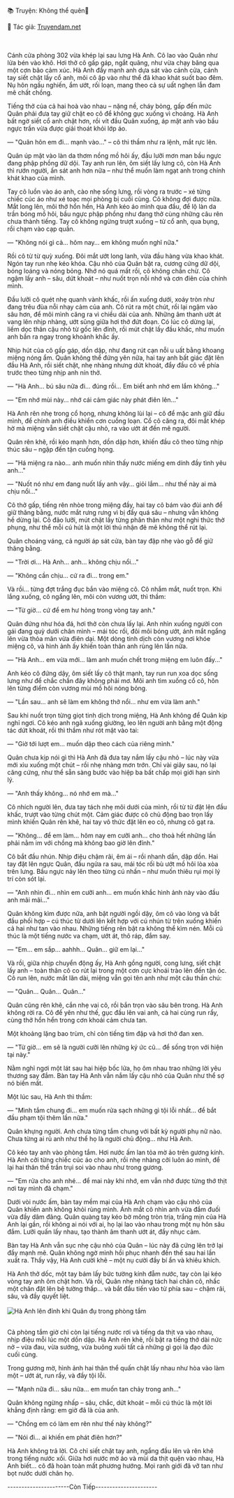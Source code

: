 📚 Truyện: Không thể quên🔞 
<br>
<p>📖 Tác giả: <a href="https://truyendam.net" target="_blank" title="Truyện sex người lớn, truyện 18+ tại Truyendam.net">Truyendam.net</a></p>
<br></br>
Cánh cửa phòng 302 vừa khép lại sau lưng Hà Anh. Cô lao vào Quân như lửa bén vào khô. Hơi thở cô gấp gáp, ngắt quãng, như vừa chạy băng qua một cơn bão cảm xúc. Hà Anh đẩy mạnh anh dựa sát vào cánh cửa, cánh tay siết chặt lấy cổ anh, môi cô ập vào như thể đã khao khát suốt bao đêm. Nụ hôn ngấu nghiến, ẩm ướt, rối loạn, mang theo cả sự uất nghẹn lẫn đam mê chất chồng.

Tiếng thở của cả hai hoà vào nhau – nặng nề, cháy bỏng, gấp đến mức Quân phải đưa tay giữ chặt eo cô để không gục xuống vì choáng. Hà Anh bất ngờ siết cổ anh chặt hơn, rồi vít đầu Quân xuống, áp mặt anh vào bầu ngực trần vừa được giải thoát khỏi lớp áo.

— "Quân hôn  em đi… mạnh vào…" – cô thì thầm như ra lệnh, mắt rực lên.

Quân úp mặt vào làn da thơm nồng mồ hôi ấy, đầu lưỡi mơn man bầu ngực đang phập phồng dữ dội. Tay anh run lên, ôm siết lấy lưng cô, còn Hà Anh thì rướn người, ấn sát anh hơn nữa – như thể muốn làm ngạt anh trong chính khát khao của mình.

Tay cô luồn vào áo anh, cào nhẹ sống lưng, rồi vòng ra trước – xé từng chiếc cúc áo như xé toạc mọi phòng bị cuối cùng. Cô không đợi được nữa. Mắt long lên, môi thở hổn hển, Hà Anh kéo áo mình qua đầu, để lộ làn da trần bóng mồ hôi, bầu ngực phập phồng như đang thở cùng những câu rên chưa thành tiếng. Tay cô không ngừng trượt xuống – từ cổ anh, qua bụng, rồi chạm vào cạp quần.

— "Không nói gì cả… hôm nay… em không muốn nghĩ nữa."

Rồi cô từ từ quỳ xuống. Đôi mắt ướt long lanh, vừa đầu hàng vừa khao khát. Ngón tay run nhẹ kéo khóa. Cậu nhỏ của Quân bật ra, cương cứng dữ dội, bóng loáng và nóng bỏng. Nhớ nó quá mất rồi, cô không chần chừ. Cô ngậm lấy anh – sâu, dứt khoát – như nuốt trọn nỗi nhớ và cơn điên của chính mình.

Đầu lưỡi cô quét nhẹ quanh vành khấc, rồi ấn xuống dưới, xoáy tròn như đang trêu đùa nỗi nhạy cảm của anh. Cô rút ra một chút, rồi lại ngậm vào sâu hơn, để môi mình căng ra vì chiều dài của anh. Những âm thanh ướt át vang lên nhịp nhàng, ướt sũng giữa hơi thở đứt đoạn. Có lúc cô dừng lại, liếm dọc thân cậu nhỏ từ gốc lên đỉnh, rồi mút chặt lấy đầu khấc, như muốn anh bắn ra ngay trong khoảnh khắc ấy.

Nhịp hút của cô gấp gáp, dồn dập, như đang rút cạn nỗi u uất bằng khoang miệng nóng ẩm. Quân không thể đứng yên nữa, hai tay anh bất giác đặt lên đầu Hà Anh, rồi siết chặt, nhẹ nhàng nhưng dứt khoát, đẩy đầu cô về phía trước theo từng nhịp anh nín thở.

— "Hà Anh… bú sâu nữa đi… đúng rồi… Em biết anh nhớ em lắm không..."

— "Em nhớ mùi này… nhớ cái cảm giác này phát điên lên…"

Hà Anh rên nhẹ trong cổ họng, nhưng không lùi lại – cô để mặc anh giữ đầu mình, để chính anh điều khiển cơn cuồng loạn. Cổ cô căng ra, đôi mắt khép hờ mà miệng vẫn siết chặt cậu nhỏ, ra vào ướt át đến mê người.

Quân rên khẽ, rồi kéo mạnh hơn, dồn dập hơn, khiến đầu cô theo từng nhịp thúc sâu – ngập đến tận cuống họng.

— "Há miệng ra nào… anh muốn nhìn thấy nước miếng em dính đầy tình yêu anh…"

— "Nuốt nó như em đang nuốt lấy anh vậy… giỏi lắm… như thế này ai mà chịu nổi…"

Cô thở gấp, tiếng rên nhòe trong miệng đầy, hai tay cô bám vào đùi anh để giữ thăng bằng, nước mắt rưng rưng vì bị đẩy quá sâu – nhưng vẫn không hề dừng lại. Cô đảo lưỡi, mút chặt lấy từng phân thân như một nghi thức thờ phụng, như thể mỗi cú hút là một lời thú nhận đê mê không thể rút lại.

Quân choáng váng, cả người áp sát cửa, bàn tay đập nhẹ vào gỗ để giữ thăng bằng.

— "Trời ơi… Hà Anh… anh… không chịu nổi…"

— "Không cần chịu… cứ ra đi… trong em."

Và rồi… từng đợt trắng đục bắn vào miệng cô. Cô nhắm mắt, nuốt trọn. Khi lắng xuống, cô ngẩng lên, môi còn vương ướt, thì thầm:

— "Từ giờ… cứ để em hư hỏng trong vòng tay anh."

Quân đứng như hóa đá, hơi thở còn chưa lấy lại. Anh nhìn xuống người con gái đang quỳ dưới chân mình – mái tóc rối, đôi môi bóng ướt, ánh mắt ngẩng lên vừa thỏa mãn vừa điên dại. Một dòng tinh dịch còn vương nơi khóe miệng cô, và hình ảnh ấy khiến toàn thân anh rùng lên lần nữa.

— "Hà Anh… em vừa mới… làm anh muốn chết trong miệng em luôn đấy..."

Anh kéo cô đứng dậy, ôm siết lấy cô thật mạnh, tay run run xoa dọc sống lưng như để chắc chắn đây không phải mơ. Môi anh tìm xuống cổ cô, hôn lên từng điểm còn vương mùi mồ hôi nóng bỏng.

— "Lần sau… anh sẽ làm em không thở nổi… như em vừa làm anh."

Sau khi nuốt trọn từng giọt tinh dịch trong miệng, Hà Anh không để Quân kịp nghỉ ngơi. Cô kéo anh ngã xuống giường, leo lên người anh bằng một động tác dứt khoát, rồi thì thầm như rót mật vào tai:

— "Giờ tới lượt em… muốn dập theo cách của riêng mình."

Quân chưa kịp nói gì thì Hà Anh đã đưa tay nắm lấy cậu nhỏ – lúc này vừa mới xìu xuống một chút – rồi nhẹ nhàng mơn trớn. Chỉ vài giây sau, nó lại căng cứng, như thể sẵn sàng bước vào hiệp ba bất chấp mọi giới hạn sinh lý.

— "Anh thấy không… nó nhớ em mà…"

Cô nhích người lên, đưa tay tách nhẹ môi dưới của mình, rồi từ từ đặt lên đầu khấc, trượt vào từng chút một. Cảm giác được cô chủ động bao trọn lấy mình khiến Quân rên khẽ, hai tay vô thức đặt lên eo cô, nhưng cô gạt ra.

— "Không… để em làm… hôm nay em cưỡi anh… cho thoả hết những lần phải nằm im với chồng mà không bao giờ lên đỉnh."

Cô bắt đầu nhún. Nhịp điệu chậm rãi, êm ái – rồi nhanh dần, dập dồn. Hai tay đặt lên ngực Quân, đầu ngửa ra sau, mái tóc rối bù ướt mồ hôi lòa xòa trên lưng. Bầu ngực nảy lên theo từng cú nhấn – như muốn thiêu rụi mọi lý trí còn sót lại.

— "Anh nhìn đi… nhìn em cưỡi anh… em muốn khắc hình ảnh này vào đầu anh mãi mãi…"

Quân không kìm được nữa, anh bật người ngồi dậy, ôm cô vào lòng và bắt đầu phối hợp – cú thúc từ dưới lên kết hợp với cú nhún từ trên xuống khiến cả hai như tan vào nhau. Những tiếng rên bật ra không thể kìm nén. Mỗi cú thúc là một tiếng nước va chạm, ướt át, thô ráp, đắm say.

— "Em… em sắp… aahhh… Quân… giữ em lại…"

Và rồi, giữa nhịp chuyển động ấy, Hà Anh gồng người, cong lưng, siết chặt lấy anh – toàn thân cô co rút lại trong một cơn cực khoái trào lên đến tận óc. Cô run lên, nước mắt lăn dài, miệng vẫn gọi tên anh như một câu thần chú:

— "Quân… Quân… Quân…"

Quân cũng rên khẽ, cắn nhẹ vai cô, rồi bắn trọn vào sâu bên trong. Hà Anh không rời ra. Cô để yên như thế, gục đầu lên vai anh, cả hai cùng run rẩy, cùng thở hổn hển trong cơn khoái cảm chưa tan.

Một khoảng lặng bao trùm, chỉ còn tiếng tim đập và hơi thở đan xen.

— "Từ giờ… em sẽ là người cưỡi lên những ký ức cũ… để sống trọn với hiện tại này."

Nằm nghỉ ngơi một lát sau hai hiệp bốc lửa, họ ôm nhau trao những lời yêu thương say đắm. Bàn tay Hà Anh vẫn nắm lấy cậu nhỏ của Quân như thể sợ nó biến mất.

Một lúc sau, Hà Anh thì thầm:

— "Mình tắm chung đi… em muốn rửa sạch những gì tội lỗi nhất… để bắt đầu phạm tội thêm lần nữa."

Quân khựng người. Anh chưa từng tắm chung với bất kỳ người phụ nữ nào. Chưa từng ai rủ anh như thể họ là người chủ động… như Hà Anh.

Cô kéo tay anh vào phòng tắm. Hơi nước ấm lan tỏa mờ ảo trên gương kính. Hà Anh cởi từng chiếc cúc áo cho anh, rồi nhẹ nhàng cởi luôn áo mình, để lại hai thân thể trần trụi soi vào nhau như trong gương.

— "Em rửa cho anh nhé… để mai này khi nhớ, em vẫn nhớ được từng thớ thịt nơi tay mình đã chạm."

Dưới vòi nước ấm, bàn tay mềm mại của Hà Anh chạm vào cậu nhỏ của Quân khiến anh không khỏi rùng mình. Ánh mắt cô nhìn anh vừa đắm đuối vừa đầy dâm đãng. Quân quàng tay kéo bờ mông tròn trịa, trắng mịn của Hà Anh lại gần, rồi không ai nói với ai, họ lại lao vào nhau trong một nụ hôn sâu đắm. Lưỡi quấn lấy nhau, tạo thành âm thanh ướt át, đầy nhục cảm.

Bàn tay Hà Anh vẫn sục nhẹ cậu nhỏ của Quân – lúc này đã cứng lên trở lại đầy mạnh mẽ. Quân không ngờ mình hồi phục nhanh đến thế sau hai lần xuất ra. Thấy vậy, Hà Anh cười khẽ – một nụ cười đầy bí ẩn và khiêu khích.

Hà Anh thở dốc, một tay bám lấy bức tường kính đẫm nước, tay còn lại kéo vòng tay anh ôm chặt hơn. Và rồi, Quân nhẹ nhàng tách hai chân cô, nhấc một chân đặt lên bệ tường thấp… và bắt đầu tiến vào từ phía sau – chậm rãi, sâu, và đầy quyết liệt.
<br></br>
<img src="/images/khong-the-quen/than-lan-bam-kinh.jpg" alt="Hà Anh lên đỉnh khi Quân đụ trong phòng tắm"/>
<br></br>

Cả phòng tắm giờ chỉ còn lại tiếng nước rơi và tiếng da thịt va vào nhau, nhịp điệu mỗi lúc một dồn dập. Hà Anh rên khẽ, rồi bật ra tiếng thở dài nức nở – vừa đau, vừa sướng, vừa buông xuôi tất cả những gì gọi là đạo đức cuối cùng.

Trong gương mờ, hình ảnh hai thân thể quấn chặt lấy nhau như hòa vào làm một – ướt át, run rẩy, và đầy tội lỗi.

— "Mạnh nữa đi… sâu nữa… em muốn tan chảy trong anh…"

Quân không ngừng nhấp – sâu, chắc, dứt khoát – mỗi cú thúc là một lời khẳng định rằng: em giờ đã là của anh.

— "Chồng em có làm em rên như thế này không?"

— "Nói đi… ai khiến em phát điên hơn?"

Hà Anh không trả lời. Cô chỉ siết chặt tay anh, ngẩng đầu lên và rên khẽ trong tiếng nước xối. Giữa hơi nước mờ ảo và mùi da thịt quện vào nhau, Hà Anh biết… cô đã hoàn toàn mất phương hướng. Mọi ranh giới đã vỡ tan như bọt nước dưới chân họ.

----------------------Còn Tiếp----------------------
<!-- truyện sex vợ bạn, vợ bạn ngon quá, hiếp dâm vợ bạn tại nhà, bạn chồng đụ vợ, truyện sex sinh viên, truyện sex xóm trọ,truyện sex hiếp dâm,truyện 18+,Truyện sex người lớn, Truyendam.net -->
